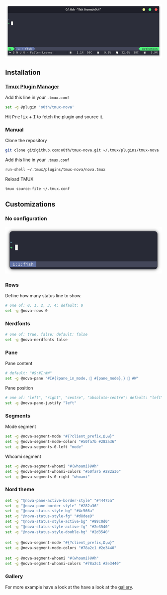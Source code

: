 <p align="center">
  <a>
    <img src="assets/screenshot.png" alt="screenshot">
  </a>
</p>

## Installation


### [Tmux Plugin Manager](https://github.com/tmux-plugins/tpm)

Add this line in your `.tmux.conf`

```bash
set -g @plugin 'o0th/tmux-nova'
```

Hit <kbd>Prefix</kbd> + <kbd>I</kbd> to fetch the plugin and source it.

### Manual

Clone the repository

```bash
git clone git@github.com:o0th/tmux-nova.git ~/.tmux/plugins/tmux-nova
```

Add this line in your `.tmux.conf`

```bash
run-shell ~/.tmux/plugins/tmux-nova/nova.tmux
```

Reload TMUX

```bash
tmux source-file ~/.tmux.conf
```

## Customizations

### No configuration

<p align="center">
  <a>
    <img src="assets/no-conf.png" alt="screenshot">
  </a>
</p>

### Rows

Define how many status line to show.

```bash
# one of: 0, 1, 2, 3, 4; default: 0
set -g @nova-rows 0
```

### Nerdfonts

```bash
# one of: true, false; default: false
set -g @nova-nerdfonts false
```

### Pane

Pane content

```bash
# default: "#S:#I:#W"
set -g @nova-pane "#I#{?pane_in_mode,  #{pane_mode},}  #W"
```

Pane position

```bash
# one of: "left", "right", "centre", "absolute-centre"; default: "left"
set -g @nova-pane-justify "left"
```

### Segments

Mode segment

```bash
set -g @nova-segment-mode "#{?client_prefix,Ω,ω}"
set -g @nova-segment-mode-colors "#50fa7b #282a36"
set -g @nova-segments-0-left "mode"
```

Whoami segment

```bash
set -g @nova-segment-whoami "#(whoami)@#h"
set -g @nova-segment-whoami-colors "#50fa7b #282a36"
set -g @nova-segments-0-right "whoami"
```

### Nord theme

```bash
set -g "@nova-pane-active-border-style" "#44475a"
set -g "@nova-pane-border-style" "#282a36"
set -g "@nova-status-style-bg" "#4c566a"
set -g "@nova-status-style-fg" "#d8dee9"
set -g "@nova-status-style-active-bg" "#89c0d0"
set -g "@nova-status-style-active-fg" "#2e3540"
set -g "@nova-status-style-double-bg" "#2d3540"

set -g @nova-segment-mode "#{?client_prefix,Ω,ω}"
set -g @nova-segment-mode-colors "#78a2c1 #2e3440"

set -g @nova-segment-whoami "#(whoami)@#h"
set -g @nova-segment-whoami-colors "#78a2c1 #2e3440"
```

### Gallery

For more example have a look at the have a look at the [gallery](gallery.md).

